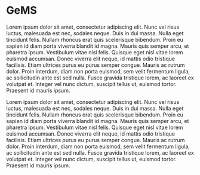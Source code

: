 # GeMS
 
Lorem ipsum dolor sit amet, consectetur adipiscing elit. Nunc vel risus luctus, malesuada est nec, sodales neque. Duis in dui massa. Nulla eget tincidunt felis. Nullam rhoncus erat quis scelerisque bibendum. Proin eu sapien id diam porta viverra blandit id magna. Mauris quis semper arcu, et pharetra ipsum. Vestibulum vitae nisl felis. Quisque eget nisl vitae lorem euismod accumsan. Donec viverra elit neque, id mattis odio tristique facilisis. Etiam ultrices purus eu purus semper congue. Mauris ac rutrum dolor. Proin interdum, diam non porta euismod, sem velit fermentum ligula, ac sollicitudin ante est sed nulla. Fusce gravida tristique lorem, ac laoreet ex volutpat et. Integer vel nunc dictum, suscipit tellus ut, euismod tortor. Praesent id mauris ipsum. 

Lorem ipsum dolor sit amet, consectetur adipiscing elit. Nunc vel risus luctus, malesuada est nec, sodales neque. Duis in dui massa. Nulla eget tincidunt felis. Nullam rhoncus erat quis scelerisque bibendum. Proin eu sapien id diam porta viverra blandit id magna. Mauris quis semper arcu, et pharetra ipsum. Vestibulum vitae nisl felis. Quisque eget nisl vitae lorem euismod accumsan. Donec viverra elit neque, id mattis odio tristique facilisis. Etiam ultrices purus eu purus semper congue. Mauris ac rutrum dolor. Proin interdum, diam non porta euismod, sem velit fermentum ligula, ac sollicitudin ante est sed nulla. Fusce gravida tristique lorem, ac laoreet ex volutpat et. Integer vel nunc dictum, suscipit tellus ut, euismod tortor. Praesent id mauris ipsum. 


